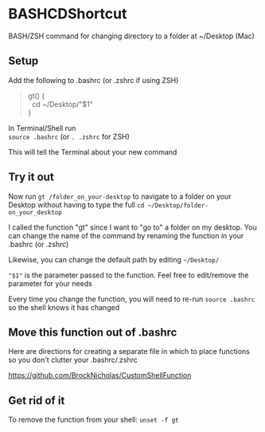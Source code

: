 # BASHCDShortcut
BASH/ZSH command for changing directory to a folder at ~/Desktop (Mac)


## Setup
Add the following to .bashrc (or .zshrc if using ZSH)

> gt() { \
>&nbsp;&nbsp;cd ~/Desktop/"$1" \
>}

In Terminal/Shell run \
`source .bashrc` (or `. .zshrc` for ZSH)

This will tell the Terminal about your new command

## Try it out
Now run `gt /folder_on_your-desktop` to navigate to a folder on your Desktop 
without having to type the full `cd ~/Desktop/folder-on_your_desktop`

I called the function "gt" since I want to "go to" a folder on my desktop. 
You can change the name of the command by renaming the function in your .bashrc (or .zshrc)

Likewise, you can change the default path by editing `~/Desktop/`

`"$1"` is the parameter passed to the function. Feel free to edit/remove the parameter for your needs

Every time you change the function, you will need to re-run `source .bashrc` 
so the shell knows it has changed

## Move this function out of .bashrc
Here are directions for creating a separate file in which to place functions so you don't clutter your .bashrc/.zshrc

https://github.com/BrockNicholas/CustomShellFunction

## Get rid of it
To remove the function from your shell:
`unset -f gt`
